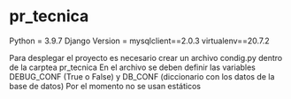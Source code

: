 # pr_tecnica

Python = 3.9.7
Django Version = mysqlclient==2.0.3
virtualenv==20.7.2

Para desplegar el proyecto es necesario crear un archivo condig.py dentro de la carptea pr_tecnica
En el archivo se deben definir las variables DEBUG_CONF (True o False) y DB_CONF (diccionario con los datos de la base de datos)
Por el momento no se usan estáticos
